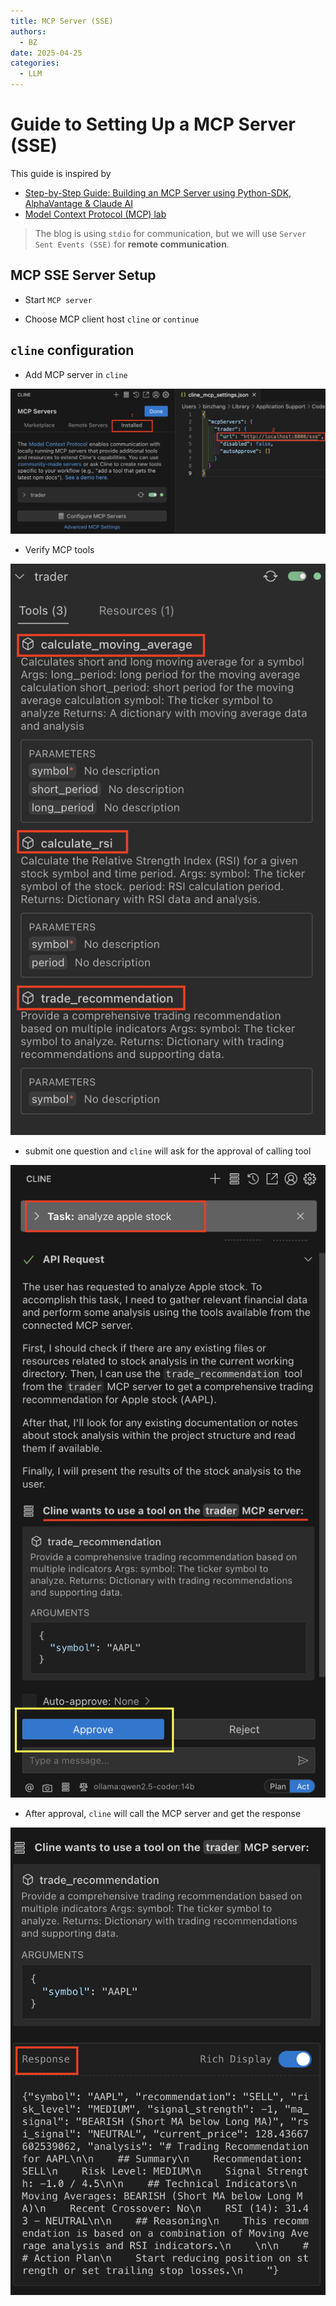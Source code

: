 ```yaml
---
title: MCP Server (SSE)
authors:
  - BZ
date: 2025-04-25
categories: 
  - LLM
---
```


<!-- more -->

# Guide to Setting Up a MCP Server (SSE)

This guide is inspired by 

-  [Step-by-Step Guide: Building an MCP Server using Python-SDK, AlphaVantage & Claude AI](https://medium.com/@syed_hasan/step-by-step-guide-building-an-mcp-server-using-python-sdk-alphavantage-claude-ai-7a2bfb0c3096)
- [Model Context Protocol (MCP) lab](https://github.com/Azure-Samples/AI-Gateway/tree/main/labs/model-context-protocol)

> The blog is using `stdio` for communication, but we will use `Server Sent Events (SSE)`
> for **remote communication**. 


## MCP SSE Server Setup

- Start `MCP server`

- Choose MCP client host `cline` or `continue`

## `cline` configuration

- Add MCP server in `cline`

![Step 1](../../assets/images/2025/cline_1.png)

- Verify MCP tools

![Step 2](../../assets/images/2025/cline_2.png)

- submit one question and `cline` will ask for the approval of calling tool

![Step 2](../../assets/images/2025/cline_3.png)

- After approval, `cline` will call the MCP server and get the response

![Step 2](../../assets/images/2025/cline_4.png)



